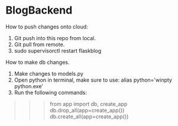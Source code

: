 # BlogBackend

How to push changes onto cloud:
1. Git push into this repo from local.
2. Git pull from remote.
3. sudo supervisorctl restart flaskblog

How to make db changes.
1. Make changes to models.py
2. Open python in terminal, make sure to use: alias python='winpty python.exe'
3. Run the following commands:
  >>> from app import db, create_app
  >>> db.drop_all(app=create_app())
  >>> db.create_all(app=create_app())
